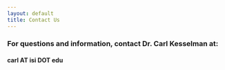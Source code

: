 ```yaml
---
layout: default
title: Contact Us
---
```


### For questions and information, contact Dr. Carl Kesselman at:

#### carl AT isi DOT edu

